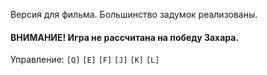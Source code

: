 Версия для фильма. Большинство задумок реализованы.
#### ВНИМАНИЕ! Игра не рассчитана на победу Захара.

Управление:
`[Q]` `[E]` `[F]`
`[J]` `[K]` `[L]`
